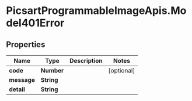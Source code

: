 # PicsartProgrammableImageApis.Model401Error

## Properties

Name | Type | Description | Notes
------------ | ------------- | ------------- | -------------
**code** | **Number** |  | [optional] 
**message** | **String** |  | 
**detail** | **String** |  | 


